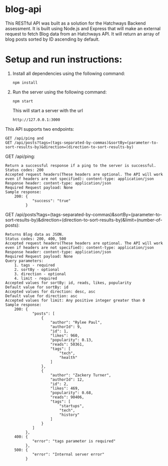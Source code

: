# blog-api
This RESTful API was built as a solution for the Hatchways Backend assessment. It is built using Node.js and Express that will make an external request to fetch Blog data from an Hatchways API. It will return an array of blog posts sorted by ID ascending by default.
# Setup and run instructions:

1. Install all dependencies using the following command:
    ```
    npm install
    ```
2. Run the server using the following command:
    ```
    npm start
    ```
    This will start a server with the url 
    ```
    http://127.0.0.1:3000
    ```
This API supports two endpoints:
 ```
GET /api/ping and 
GET /api/posts?tags=(tags-separated-by-commas)&sortBy=(parameter-to-sort-results-by)&direction=(direction-to-sort-results-by)
```
GET /api/ping:
```
Return a successful response if a ping to the server is successful.
Status codes: 200
Accepted request headers(These headers are optional. The API will work even if headers are not specified): content-type: application/json
Response header: content-type: application/json
Required Request payload: None
Sample response: 
    200: {
            "success": "true"
         }
```

GET /api/posts?tags=(tags-separated-by-commas)&sortBy=(parameter-to-sort-results-by)&direction=(direction-to-sort-results-by)&limit=(number-of-posts):
```
Returns Blog data as JSON.
Status codes: 200, 400, 500
Accepted request headers(These headers are optional. The API will work even if headers are not specified): content-type: application/json
Response header: content-type: application/json
Required Request payload: None
Query parameters: 
    1. tags - required
    2. sortBy - optional
    3. direction - optional
    4. limit - required
Accepted values for sortBy: id, reads, likes, popularity
Default value for sortBy: id
Accepted values for direction: desc, asc
Default value for direction: asc
Accepted values for limit: Any positive integer greater than 0
Sample response:
    200: {
            "posts": [
                {
                    "author": "Rylee Paul",
                    "authorId": 9,
                    "id": 1,
                    "likes": 960,
                    "popularity": 0.13,
                    "reads": 50361,
                    "tags": [
                        "tech",
                        "health"
                    ]
                },
                {
                    "author": "Zackery Turner",
                    "authorId": 12,
                    "id": 2,
                    "likes": 469,
                    "popularity": 0.68,
                    "reads": 90406,
                    "tags": [
                        "startups",
                        "tech",
                        "history"
                    ]
                }
            ]
         },
    400: {
            "error": "tags parameter is required"
         },
    500: {
            "error": "Internal server error"
         }
    
```